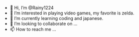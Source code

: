 - 👋 Hi, I’m @Rainy1224
- 👀 I’m interested in playing video games, my favorite is zelda.
- 🌱 I’m currently learning coding and japanese.
- 💞️ I’m looking to collaborate on ...
- 📫 How to reach me ...

<!---
Rainy1224/Rainy1224 is a ✨ special ✨ repository because its `README.md` (this file) appears on your GitHub profile.
You can click the Preview link to take a look at your changes.
--->
